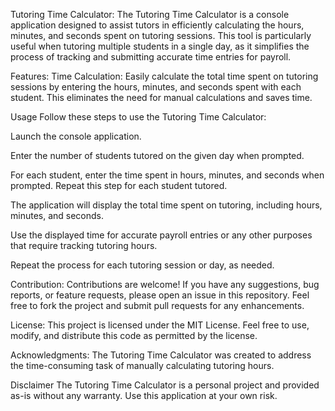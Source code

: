 Tutoring Time Calculator:
The Tutoring Time Calculator is a console application designed to assist tutors in efficiently calculating the hours, minutes, and seconds spent on tutoring sessions. This tool is particularly useful when tutoring multiple students in a single day, as it simplifies the process of tracking and submitting accurate time entries for payroll.

Features:
Time Calculation: Easily calculate the total time spent on tutoring sessions by entering the hours, minutes, and seconds spent with each student. This eliminates the need for manual calculations and saves time.

Usage
Follow these steps to use the Tutoring Time Calculator:

Launch the console application.

Enter the number of students tutored on the given day when prompted.

For each student, enter the time spent in hours, minutes, and seconds when prompted. Repeat this step for each student tutored.

The application will display the total time spent on tutoring, including hours, minutes, and seconds.

Use the displayed time for accurate payroll entries or any other purposes that require tracking tutoring hours.

Repeat the process for each tutoring session or day, as needed.


Contribution:
Contributions are welcome! If you have any suggestions, bug reports, or feature requests, please open an issue in this repository. Feel free to fork the project and submit pull requests for any enhancements.

License:
This project is licensed under the MIT License. Feel free to use, modify, and distribute this code as permitted by the license.

Acknowledgments:
The Tutoring Time Calculator was created to address the time-consuming task of manually calculating tutoring hours.

Disclaimer
The Tutoring Time Calculator is a personal project and provided as-is without any warranty. Use this application at your own risk.